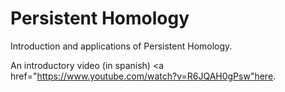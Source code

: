# Persistent Homology
Introduction and applications of Persistent Homology.

An introductory video (in spanish)  <a href="https://www.youtube.com/watch?v=R6JQAH0gPsw"here</a>.
